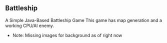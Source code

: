 Battleship
---

A Simple Java-Based Battleship Game
This game has map generation and a working CPU/AI enemy.
* Note: Missing images for background as of right now